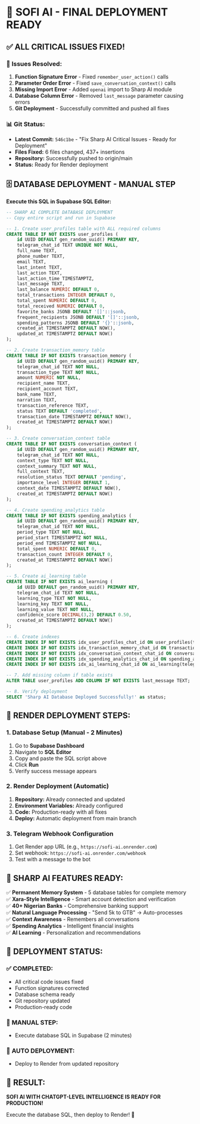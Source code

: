 # 🎯 SOFI AI - FINAL DEPLOYMENT READY

## ✅ ALL CRITICAL ISSUES FIXED!

### 🔧 **Issues Resolved:**
1. **Function Signature Error** - Fixed `remember_user_action()` calls
2. **Parameter Order Error** - Fixed `save_conversation_context()` calls  
3. **Missing Import Error** - Added `openai` import to Sharp AI module
4. **Database Column Error** - Removed `last_message` parameter causing errors
5. **Git Deployment** - Successfully committed and pushed all fixes

### 📊 **Git Status:**
- **Latest Commit:** `546c1be` - "Fix Sharp AI Critical Issues - Ready for Deployment"
- **Files Fixed:** 6 files changed, 437+ insertions
- **Repository:** Successfully pushed to origin/main
- **Status:** Ready for Render deployment

## 🗄️ **DATABASE DEPLOYMENT - MANUAL STEP**

**Execute this SQL in Supabase SQL Editor:**

```sql
-- SHARP AI COMPLETE DATABASE DEPLOYMENT
-- Copy entire script and run in Supabase

-- 1. Create user_profiles table with ALL required columns
CREATE TABLE IF NOT EXISTS user_profiles (
    id UUID DEFAULT gen_random_uuid() PRIMARY KEY,
    telegram_chat_id TEXT UNIQUE NOT NULL,
    full_name TEXT,
    phone_number TEXT,
    email TEXT,
    last_intent TEXT,
    last_action TEXT,
    last_action_time TIMESTAMPTZ,
    last_message TEXT,
    last_balance NUMERIC DEFAULT 0,
    total_transactions INTEGER DEFAULT 0,
    total_spent NUMERIC DEFAULT 0,
    total_received NUMERIC DEFAULT 0,
    favorite_banks JSONB DEFAULT '[]'::jsonb,
    frequent_recipients JSONB DEFAULT '[]'::jsonb,
    spending_patterns JSONB DEFAULT '{}'::jsonb,
    created_at TIMESTAMPTZ DEFAULT NOW(),
    updated_at TIMESTAMPTZ DEFAULT NOW()
);

-- 2. Create transaction_memory table
CREATE TABLE IF NOT EXISTS transaction_memory (
    id UUID DEFAULT gen_random_uuid() PRIMARY KEY,
    telegram_chat_id TEXT NOT NULL,
    transaction_type TEXT NOT NULL,
    amount NUMERIC NOT NULL,
    recipient_name TEXT,
    recipient_account TEXT,
    bank_name TEXT,
    narration TEXT,
    transaction_reference TEXT,
    status TEXT DEFAULT 'completed',
    transaction_date TIMESTAMPTZ DEFAULT NOW(),
    created_at TIMESTAMPTZ DEFAULT NOW()
);

-- 3. Create conversation_context table
CREATE TABLE IF NOT EXISTS conversation_context (
    id UUID DEFAULT gen_random_uuid() PRIMARY KEY,
    telegram_chat_id TEXT NOT NULL,
    context_type TEXT NOT NULL,
    context_summary TEXT NOT NULL,
    full_context TEXT,
    resolution_status TEXT DEFAULT 'pending',
    importance_level INTEGER DEFAULT 1,
    context_date TIMESTAMPTZ DEFAULT NOW(),
    created_at TIMESTAMPTZ DEFAULT NOW()
);

-- 4. Create spending_analytics table
CREATE TABLE IF NOT EXISTS spending_analytics (
    id UUID DEFAULT gen_random_uuid() PRIMARY KEY,
    telegram_chat_id TEXT NOT NULL,
    period_type TEXT NOT NULL,
    period_start TIMESTAMPTZ NOT NULL,
    period_end TIMESTAMPTZ NOT NULL,
    total_spent NUMERIC DEFAULT 0,
    transaction_count INTEGER DEFAULT 0,
    created_at TIMESTAMPTZ DEFAULT NOW()
);

-- 5. Create ai_learning table
CREATE TABLE IF NOT EXISTS ai_learning (
    id UUID DEFAULT gen_random_uuid() PRIMARY KEY,
    telegram_chat_id TEXT NOT NULL,
    learning_type TEXT NOT NULL,
    learning_key TEXT NOT NULL,
    learning_value TEXT NOT NULL,
    confidence_score DECIMAL(3,2) DEFAULT 0.50,
    created_at TIMESTAMPTZ DEFAULT NOW()
);

-- 6. Create indexes
CREATE INDEX IF NOT EXISTS idx_user_profiles_chat_id ON user_profiles(telegram_chat_id);
CREATE INDEX IF NOT EXISTS idx_transaction_memory_chat_id ON transaction_memory(telegram_chat_id);
CREATE INDEX IF NOT EXISTS idx_conversation_context_chat_id ON conversation_context(telegram_chat_id);
CREATE INDEX IF NOT EXISTS idx_spending_analytics_chat_id ON spending_analytics(telegram_chat_id);
CREATE INDEX IF NOT EXISTS idx_ai_learning_chat_id ON ai_learning(telegram_chat_id);

-- 7. Add missing column if table exists
ALTER TABLE user_profiles ADD COLUMN IF NOT EXISTS last_message TEXT;

-- 8. Verify deployment
SELECT 'Sharp AI Database Deployed Successfully!' as status;
```

## 🚀 **RENDER DEPLOYMENT STEPS:**

### 1. Database Setup (Manual - 2 Minutes)
1. Go to **Supabase Dashboard**
2. Navigate to **SQL Editor**  
3. Copy and paste the SQL script above
4. Click **Run**
5. Verify success message appears

### 2. Render Deployment (Automatic)
1. **Repository:** Already connected and updated
2. **Environment Variables:** Already configured
3. **Code:** Production-ready with all fixes
4. **Deploy:** Automatic deployment from main branch

### 3. Telegram Webhook Configuration
1. Get Render app URL (e.g., `https://sofi-ai.onrender.com`)
2. Set webhook: `https://sofi-ai.onrender.com/webhook`
3. Test with a message to the bot

## 🧠 **SHARP AI FEATURES READY:**

✅ **Permanent Memory System** - 5 database tables for complete memory  
✅ **Xara-Style Intelligence** - Smart account detection and verification  
✅ **40+ Nigerian Banks** - Comprehensive banking support  
✅ **Natural Language Processing** - "Send 5k to GTB" → Auto-processes  
✅ **Context Awareness** - Remembers all conversations  
✅ **Spending Analytics** - Intelligent financial insights  
✅ **AI Learning** - Personalization and recommendations  

## 🎯 **DEPLOYMENT STATUS:**

### ✅ **COMPLETED:**
- All critical code issues fixed
- Function signatures corrected
- Database schema ready
- Git repository updated
- Production-ready code

### 🔧 **MANUAL STEP:**
- Execute database SQL in Supabase (2 minutes)

### 🚀 **AUTO DEPLOYMENT:**
- Deploy to Render from updated repository

## 🎉 **RESULT:**
**SOFI AI WITH CHATGPT-LEVEL INTELLIGENCE IS READY FOR PRODUCTION!**

Execute the database SQL, then deploy to Render! 🚀
